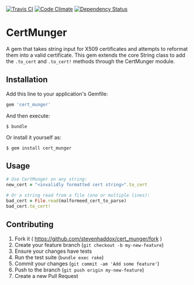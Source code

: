 [![Travis CI](https://travis-ci.org/stevenhaddox/cert_munger.svg?branch=master)](https://travis-ci.org/stevenhaddox/cert_munger.svg?branch=master) [![Code Climate](https://codeclimate.com/github/stevenhaddox/cert_munger/badges/gpa.svg)](https://codeclimate.com/github/stevenhaddox/cert_munger) [![Dependency Status](https://gemnasium.com/stevenhaddox/cert_munger.png)](https://gemnasium.com/stevenhaddox/cert_munger)

# CertMunger

A gem that takes string input for X509 certificates and attempts to reformat
them into a valid certificate. This gem extends the core String class to add
the `.to_cert` and `.to_cert!` methods through the CertMunger module.

## Installation

Add this line to your application's Gemfile:

```ruby
gem 'cert_munger'
```

And then execute:

    $ bundle

Or install it yourself as:

    $ gem install cert_munger

## Usage

```ruby
# Use CertMunger on any string:
new_cert = "<invalidly formatted cert string>".to_cert

# Or a string read from a file (one or multiple lines):
bad_cert = File.read(malformeed_cert_to_parse)
bad_cert.to_cert!
```

## Contributing

1. Fork it ( https://github.com/stevenhaddox/cert_munger/fork )
2. Create your feature branch (`git checkout -b my-new-feature`)
3. Ensure your changes have tests
4. Run the test suite (`bundle exec rake`)
5. Commit your changes (`git commit -am 'Add some feature'`)
6. Push to the branch (`git push origin my-new-feature`)
7. Create a new Pull Request
